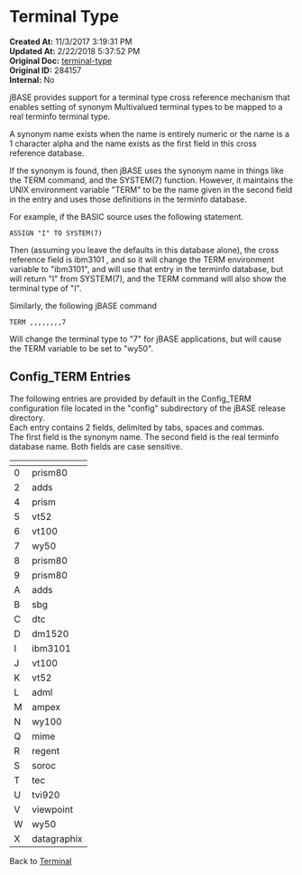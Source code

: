 # Terminal Type

**Created At:** 11/3/2017 3:19:31 PM  
**Updated At:** 2/22/2018 5:37:52 PM  
**Original Doc:** [terminal-type](https://docs.jbase.com/41717-environment-variables/terminal-type)  
**Original ID:** 284157  
**Internal:** No  

jBASE provides support for a terminal type cross reference mechanism that enables setting of synonym Multivalued terminal types to be mapped to a real terminfo terminal type.

A synonym name exists when the name is entirely numeric or the name is a 1 character alpha and the name exists as the first field in this cross reference database.

If the synonym is found, then jBASE uses the synonym name in things like the TERM command, and the SYSTEM(7) function. However, it maintains the UNIX environment variable "TERM" to be the name given in the second field in the entry and uses those definitions in the terminfo database.

For example, if the BASIC source uses the following statement.

```
ASSIGN "I" TO SYSTEM(7)
```

Then (assuming you leave the defaults in this database alone), the cross reference field is ibm3101 , and so it will change the TERM environment variable to "ibm3101", and will use that entry in the terminfo database, but will return "I" from SYSTEM(7), and the TERM command will also show the terminal type of "I".

Similarly, the following jBASE command

```
TERM ,,,,,,,,7
```

Will change the terminal type to "7" for jBASE applications, but will cause the TERM variable to be set to "wy50".

## Config\_TERM Entries

The following entries are provided by default in the Config\_TERM configuration file located in the "config" subdirectory of the jBASE release directory.  
Each entry contains 2 fields, delimited by tabs, spaces and commas.  
The first field is the synonym name. The second field is the real terminfo database name. Both fields are case sensitive.

| <!----> | <!----> |
| --- | --- |
| 0 | prism80 |
| 2 | adds |
| 4 | prism |
| 5 | vt52 |
| 6 | vt100 |
| 7 | wy50 |
| 8 | prism80 |
| 9 | prism80 |
| A | adds |
| B | sbg |
| C | dtc |
| D | dm1520 |
| I | ibm3101 |
| J | vt100 |
| K | vt52 |
| L | adml |
| M | ampex |
| N | wy100 |
| Q | mime |
| R | regent |
| S | soroc |
| T | tec |
| U | tvi920 |
| V | viewpoint |
| W | wy50 |
| X | datagraphix |

Back to [Terminal](./../README.md)
